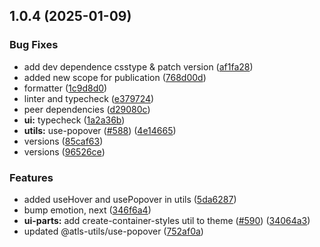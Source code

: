 

## 1.0.4 (2025-01-09)


### Bug Fixes


* add dev dependence csstype & patch version ([af1fa28](https://github.com/atls/hyperion/commit/af1fa28ea62d8059ef5afa84b375d53b001c9df1))
* added new scope for publication ([768d00d](https://github.com/atls/hyperion/commit/768d00d4617ae555c40778990fcbf913c8d4c54c))
* formatter ([1c9d8d0](https://github.com/atls/hyperion/commit/1c9d8d0b86f101059f77da921ee24199764872b8))
* linter and typecheck ([e379724](https://github.com/atls/hyperion/commit/e379724b7dbf3c8cba2b0b94647239b0b37c5fb8))
* peer dependencies ([d29080c](https://github.com/atls/hyperion/commit/d29080cb0950b04e65ab7755571e350d3450b4dd))
* **ui:** typecheck ([1a2a36b](https://github.com/atls/hyperion/commit/1a2a36b8baeececd0b929dcdb94da3d38ae8ad1e))
* **utils:** use-popover ([#588](https://github.com/atls/hyperion/issues/588)) ([4e14665](https://github.com/atls/hyperion/commit/4e14665b833680b87e25922ea9c3bbee0834d01d))
* versions ([85caf63](https://github.com/atls/hyperion/commit/85caf6367c3023d0aa50a1b44886d6f3d94ce6ec))
* versions ([96526ce](https://github.com/atls/hyperion/commit/96526cec1a282886dee66adcf35429abac2cb6d6))

### Features


* added useHover and usePopover in utils ([5da6287](https://github.com/atls/hyperion/commit/5da6287bf8ca6422cfdf769b84aacedac68173d9))
* bump emotion, next ([346f6a4](https://github.com/atls/hyperion/commit/346f6a43978912f3be4b09031933ab2a572907b2))
* **ui-parts:** add create-container-styles util to theme ([#590](https://github.com/atls/hyperion/issues/590)) ([34064a3](https://github.com/atls/hyperion/commit/34064a384192b781fd6d667857f568d4f42228a4))
* updated @atls-utils/use-popover ([752af0a](https://github.com/atls/hyperion/commit/752af0ac0c917d105bcb187d51e5e8d3e8e59118))


